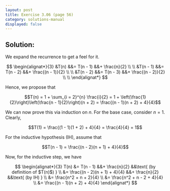```yaml
---
layout: post
title: Exercise 3.06 (page 56)
category: solutions-manual
displayed: false
---
```


## Solution:

We expand the recurrence to get a feel for it.

$$
    \begin{alignat*}{3}
        &T(n) &&= T(n - 1) &&+ \frac{n}{2} \\ \\ 
        &T(n - 1) &&= T(n - 2) &&+ \frac{(n - 1)}{2} \\ \\
        &T(n - 2) &&= T(n - 3) &&+ \frac{(n - 2)}{2} \\ \\
    \end{alignat*}
$$

Hence, we propose that

$$T(n) = 1 + \sum_{i = 2}^{n} \frac{i}{2} = 1 + \left(\frac{1}{2}\right)\left(\frac{n - 1}{2}\right)(n + 2) = \frac{(n - 1)(n + 2) + 4}{4}$$

We can now prove this via induction on $n$. For the base case, consider $n = 1$. Clearly, 

$$T(1) = \frac{(1 - 1)(1 + 2) + 4}{4} = \frac{4}{4} = 1$$

For the inductive hypothesis (IH), assume that

$$T(n - 1) = \frac{(n - 2)(n + 1) + 4}{4}$$

Now, for the inductive step, we have

$$
    \begin{alignat*}{3}
        T(n) &= T(n - 1) &&+ \frac{n}{2} &&\text{ (by definition of $T(n)$) } \\
        &= \frac{(n - 2)(n + 1) + 4}{4} &&+ \frac{n}{2}  &&\text{ (by IH) } \\
        &= \frac{n^2 + n + 2}{4} \\
        &= \frac{n^2 + n - 2 + 4}{4} \\
        &= \frac{(n - 1)(n + 2) + 4}{4}
    \end{alignat*}
$$